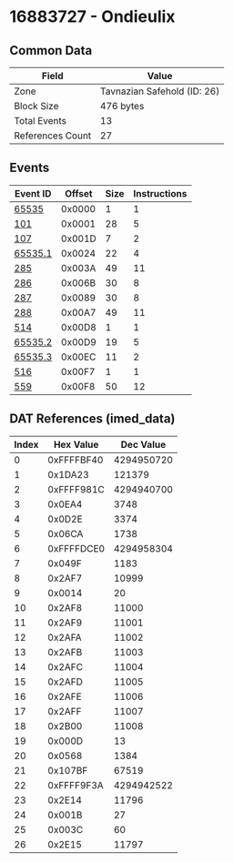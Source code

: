 # 16883727 - Ondieulix

## Common Data

| Field            | Value                       |
|------------------|-----------------------------|
| Zone             | Tavnazian Safehold (ID: 26) |
| Block Size       | 476 bytes                   |
| Total Events     | 13                          |
| References Count | 27                          |

## Events

| Event ID                | Offset   |   Size |   Instructions |
|-------------------------|----------|--------|----------------|
| [65535](./65535.md)     | 0x0000   |      1 |              1 |
| [101](./101.md)         | 0x0001   |     28 |              5 |
| [107](./107.md)         | 0x001D   |      7 |              2 |
| [65535.1](./65535.1.md) | 0x0024   |     22 |              4 |
| [285](./285.md)         | 0x003A   |     49 |             11 |
| [286](./286.md)         | 0x006B   |     30 |              8 |
| [287](./287.md)         | 0x0089   |     30 |              8 |
| [288](./288.md)         | 0x00A7   |     49 |             11 |
| [514](./514.md)         | 0x00D8   |      1 |              1 |
| [65535.2](./65535.2.md) | 0x00D9   |     19 |              5 |
| [65535.3](./65535.3.md) | 0x00EC   |     11 |              2 |
| [516](./516.md)         | 0x00F7   |      1 |              1 |
| [559](./559.md)         | 0x00F8   |     50 |             12 |

## DAT References (imed_data)

|   Index | Hex Value   |   Dec Value |
|---------|-------------|-------------|
|       0 | 0xFFFFBF40  |  4294950720 |
|       1 | 0x1DA23     |      121379 |
|       2 | 0xFFFF981C  |  4294940700 |
|       3 | 0x0EA4      |        3748 |
|       4 | 0x0D2E      |        3374 |
|       5 | 0x06CA      |        1738 |
|       6 | 0xFFFFDCE0  |  4294958304 |
|       7 | 0x049F      |        1183 |
|       8 | 0x2AF7      |       10999 |
|       9 | 0x0014      |          20 |
|      10 | 0x2AF8      |       11000 |
|      11 | 0x2AF9      |       11001 |
|      12 | 0x2AFA      |       11002 |
|      13 | 0x2AFB      |       11003 |
|      14 | 0x2AFC      |       11004 |
|      15 | 0x2AFD      |       11005 |
|      16 | 0x2AFE      |       11006 |
|      17 | 0x2AFF      |       11007 |
|      18 | 0x2B00      |       11008 |
|      19 | 0x000D      |          13 |
|      20 | 0x0568      |        1384 |
|      21 | 0x107BF     |       67519 |
|      22 | 0xFFFF9F3A  |  4294942522 |
|      23 | 0x2E14      |       11796 |
|      24 | 0x001B      |          27 |
|      25 | 0x003C      |          60 |
|      26 | 0x2E15      |       11797 |
